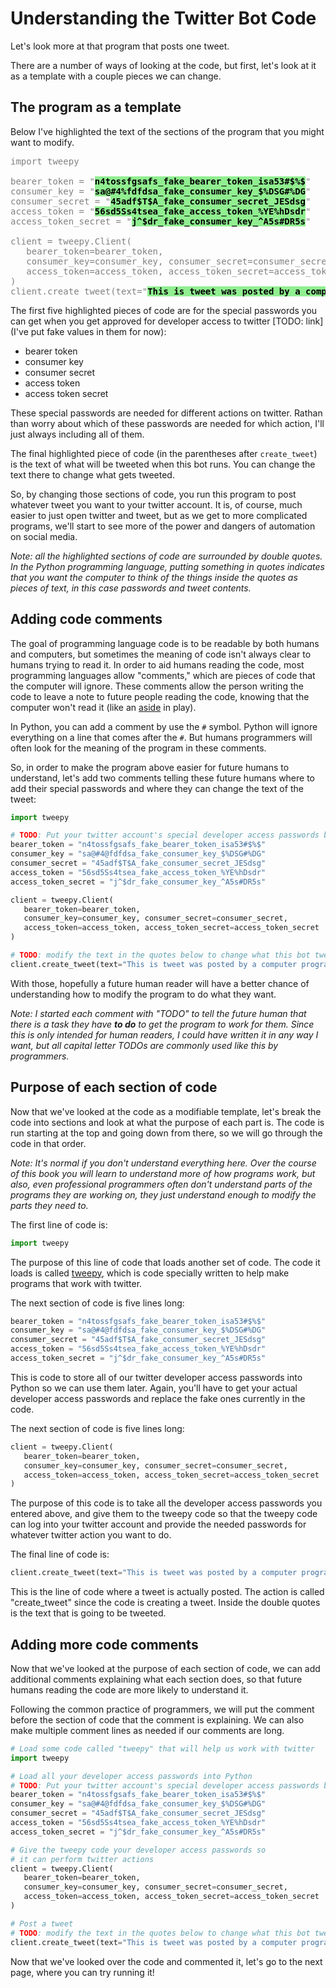# Understanding the Twitter Bot Code

Let's look more at that program that posts one tweet.

There are a number of ways of looking at the code, but first, let's look at it as a template with a couple pieces we can change.

## The program as a template

Below I've highlighted the text of the sections of the program that you might want to modify.

<pre style="color:gray">
import tweepy

bearer_token = "<strong style="color:black;background-color:lightgreen">n4tossfgsafs_fake_bearer_token_isa53#$%$</strong>"
consumer_key = "<strong style="color:black;background-color:lightgreen">sa@#4%fdfdsa_fake_consumer_key_$%DSG#%DG</strong>"
consumer_secret = "<strong style="color:black;background-color:lightgreen">45adf$T$A_fake_consumer_secret_JESdsg</strong>"
access_token = "<strong style="color:black;background-color:lightgreen">56sd5Ss4tsea_fake_access_token_%YE%hDsdr</strong>"
access_token_secret = "<strong style="color:black;background-color:lightgreen">j^$dr_fake_consumer_key_^A5s#DR5s</strong>"

client = tweepy.Client(
   bearer_token=bearer_token,
   consumer_key=consumer_key, consumer_secret=consumer_secret,
   access_token=access_token, access_token_secret=access_token_secret
)
client.create_tweet(text="<strong style="color:black;background-color:lightgreen">This is tweet was posted by a computer program!</strong>")
</pre>

The first five highlighted pieces of code are for the special passwords you can get when you get approved for developer access to twitter [TODO: link] (I've put fake values in them for now):
- bearer token
- consumer key
- consumer secret
- access token
- access token secret

These special passwords are needed for different actions on twitter. Rathan than worry about which of these passwords are needed for which action, I'll just always including all of them.

The final highlighted piece of code (in the parentheses after `create_tweet`) is the text of what will be tweeted when this bot runs. You can change the text there to change what gets tweeted.

So, by changing those sections of code, you run this program to post whatever tweet you want to your twitter account. It is, of course, much easier to just open twitter and tweet, but as we get to more complicated programs, we'll start to see more of the power and dangers of automation on social media.

_Note: all the highlighted sections of code are surrounded by double quotes. In the Python programming language, putting something in quotes indicates that you want the computer to think of the things inside the quotes as pieces of text, in this case passwords and tweet contents._

## Adding code comments

The goal of programming language code is to be readable by both humans and computers, but sometimes the meaning of code isn't always clear to humans trying to read it. In order to aid humans reading the code, most programming languages allow "comments," which are pieces of code that the computer will ignore. These comments allow the person writing the code to leave a note to future people reading the code, knowing that the computer won't read it (like an [aside](https://en.wikipedia.org/wiki/Aside) in play).

In Python, you can add a comment by use the `#` symbol. Python will ignore everything on a line that comes after the `#`. But humans programmers will often look for the meaning of the program in these comments.

So, in order to make the program above easier for future humans to understand, let's add two comments telling these future humans where to add their special passwords and where they can change the text of the tweet:

```python
import tweepy

# TODO: Put your twitter account's special developer access passwords below:
bearer_token = "n4tossfgsafs_fake_bearer_token_isa53#$%$"
consumer_key = "sa@#4@fdfdsa_fake_consumer_key_$%DSG#%DG"
consumer_secret = "45adf$T$A_fake_consumer_secret_JESdsg"
access_token = "56sd5Ss4tsea_fake_access_token_%YE%hDsdr"
access_token_secret = "j^$dr_fake_consumer_key_^A5s#DR5s"

client = tweepy.Client(
   bearer_token=bearer_token,
   consumer_key=consumer_key, consumer_secret=consumer_secret,
   access_token=access_token, access_token_secret=access_token_secret
)

# TODO: modify the text in the quotes below to change what this bot tweets:
client.create_tweet(text="This is tweet was posted by a computer program!")
```

With those, hopefully a future human reader will have a better chance of understanding how to modify the program to do what they want.

_Note: I started each comment with "TODO" to tell the future human that there is a task they have **to do** to get the program to work for them. Since this is only intended for human readers, I could have written it in any way I want, but all capital letter TODOs are commonly used like this by programmers._


## Purpose of each section of code

Now that we've looked at the code as a modifiable template, let's break the code into sections and look at what the purpose of each part is. The code is run starting at the top and going down from there, so we will go through the code in that order.

_Note: It's normal if you don't understand everything here. Over the course of this book you will learn to understand more of how programs work, but also, even professional programmers often don't understand parts of the programs they are working on, they just understand enough to modify the parts they need to._

The first line of code is:
```python
import tweepy
```

The purpose of this line of code that loads another set of code. The code it loads is called [tweepy](https://www.tweepy.org/), which is code specially written to help make programs that work with twitter.


The next section of code is five lines long:
```python
bearer_token = "n4tossfgsafs_fake_bearer_token_isa53#$%$"
consumer_key = "sa@#4@fdfdsa_fake_consumer_key_$%DSG#%DG"
consumer_secret = "45adf$T$A_fake_consumer_secret_JESdsg"
access_token = "56sd5Ss4tsea_fake_access_token_%YE%hDsdr"
access_token_secret = "j^$dr_fake_consumer_key_^A5s#DR5s"
```

This is code to store all of our twitter developer access passwords into Python so we can use them later. Again, you'll have to get your actual developer access passwords and replace the fake ones currently in the code.

The next section of code is five lines long:

```python
client = tweepy.Client(
   bearer_token=bearer_token,
   consumer_key=consumer_key, consumer_secret=consumer_secret,
   access_token=access_token, access_token_secret=access_token_secret
)
```

The purpose of this code is to take all the developer access passwords you entered above, and give them to the tweepy code so that the tweepy code can log into your twitter account and provide the needed passwords for whatever twitter action you want to do.

The final line of code is:
```python
client.create_tweet(text="This is tweet was posted by a computer program!")
```

This is the line of code where a tweet is actually posted. The action is called "create_tweet" since the code is creating a tweet. Inside the double quotes is the text that is going to be tweeted.

## Adding more code comments
Now that we've looked at the purpose of each section of code, we can add additional comments explaining what each section does, so that future humans reading the code are more likely to understand it.

Following the common practice of programmers, we will put the comment before the section of code that the comment is explaining. We can also make multiple comment lines as needed if our comments are long.

```python
# Load some code called "tweepy" that will help us work with twitter
import tweepy

# Load all your developer access passwords into Python
# TODO: Put your twitter account's special developer access passwords below:
bearer_token = "n4tossfgsafs_fake_bearer_token_isa53#$%$"
consumer_key = "sa@#4@fdfdsa_fake_consumer_key_$%DSG#%DG"
consumer_secret = "45adf$T$A_fake_consumer_secret_JESdsg"
access_token = "56sd5Ss4tsea_fake_access_token_%YE%hDsdr"
access_token_secret = "j^$dr_fake_consumer_key_^A5s#DR5s"

# Give the tweepy code your developer access passwords so
# it can perform twitter actions
client = tweepy.Client(
   bearer_token=bearer_token,
   consumer_key=consumer_key, consumer_secret=consumer_secret,
   access_token=access_token, access_token_secret=access_token_secret
)

# Post a tweet
# TODO: modify the text in the quotes below to change what this bot tweets:
client.create_tweet(text="This is tweet was posted by a computer program!")
```

Now that we've looked over the code and commented it, let's go to the next page, where you can try running it!
